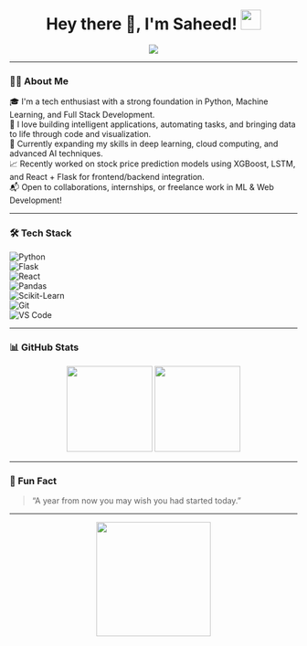 <h1 align="center">
  Hey there 👋, I'm Saheed!
  <img src="https://media.giphy.com/media/hvRJCLFzcasrR4ia7z/giphy.gif" width="35"/>
</h1>

<p align="center">
  <img src="https://readme-typing-svg.herokuapp.com?font=Fira+Code&size=22&pause=1000&color=00F7FF&width=500&lines=Aspiring+Data+Scientist;Passionate+about+Machine+Learning;Python+%7C+React+%7C+Flask;Lifelong+Learner+%F0%9F%93%9A" />
</p>

---

### 👨‍💻 About Me

🎓 I'm a tech enthusiast with a strong foundation in Python, Machine Learning, and Full Stack Development.  
🚀 I love building intelligent applications, automating tasks, and bringing data to life through code and visualization.  
🌱 Currently expanding my skills in deep learning, cloud computing, and advanced AI techniques.  
📈 Recently worked on stock price prediction models using XGBoost, LSTM, and React + Flask for frontend/backend integration.  
📬 Open to collaborations, internships, or freelance work in ML & Web Development!

---

### 🛠️ Tech Stack

![Python](https://img.shields.io/badge/-Python-05122A?style=flat&logo=python)  
![Flask](https://img.shields.io/badge/-Flask-05122A?style=flat&logo=flask)  
![React](https://img.shields.io/badge/-React-05122A?style=flat&logo=react)  
![Pandas](https://img.shields.io/badge/-Pandas-05122A?style=flat&logo=pandas)  
![Scikit-Learn](https://img.shields.io/badge/-Scikit%20Learn-05122A?style=flat&logo=scikit-learn)  
![Git](https://img.shields.io/badge/-Git-05122A?style=flat&logo=git)  
![VS Code](https://img.shields.io/badge/-VS%20Code-05122A?style=flat&logo=visual-studio-code)

---

### 📊 GitHub Stats

<p align="center">
  <img src="https://github-readme-stats.vercel.app/api?username=your-github-username&show_icons=true&theme=tokyonight" height="150"/>
  <img src="https://github-readme-streak-stats.herokuapp.com/?user=your-github-username&theme=tokyonight" height="150"/>
</p>

---

### 🧠 Fun Fact

> “A year from now you may wish you had started today.”

---

<p align="center">
  <img src="https://media.giphy.com/media/26tn33aiTi1jkl6H6/giphy.gif" width="200"/>
</p>
